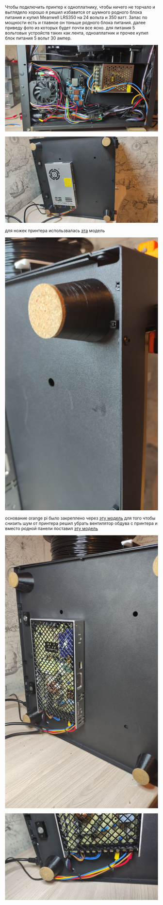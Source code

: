 Чтобы подключить принтер к одноплатнику, чтобы ничего не торчало и выглядело хорошо я решил избавится от шумного родного блока питания и купил 
Meanwell LRS350 на 24 вольта и 350 ватт. Запас по мощности есть и главное он тоньше родного блока питания. 
далее приведу фото из которых будет почти все ясно. для питания 5 вольтовых устройств таких как лента, одноаплатник и прочее купил блок питания 5 вольт 30 ампер.

![1](1.jpg)

![2](2.jpg)

для ножек принтера использвалась [эта](stand.stl) модель

![5](5.jpg)

основание orange pi было закреплено через [эту модель](case-bottom.stl)
для того чтобы снизить шум от принтера решил убрать вентилятор обдува с принтера и вместо родной панели поставил [эту модель](Mean_Well_PSU_cover_-_fanless.stl) 

![3](3.jpg)

![4](4.jpg)
